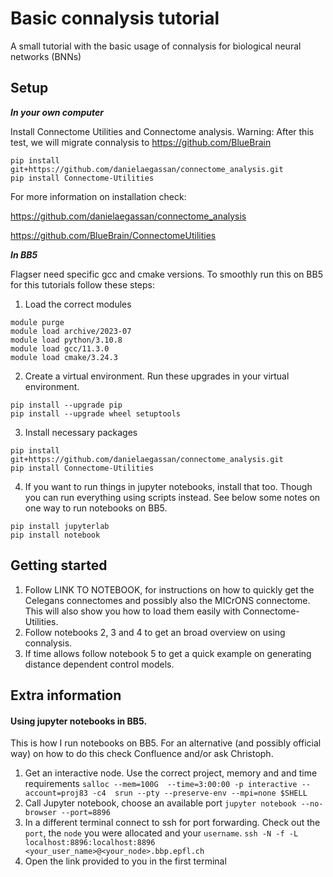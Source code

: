 # Basic connalysis tutorial

A small tutorial with the basic usage of connalysis for biological neural networks (BNNs) 

## Setup 

***In your own computer***

Install Connectome Utilities and Connectome analysis.  Warning: After this test, we will migrate connalysis to https://github.com/BlueBrain
   ```
   pip install git+https://github.com/danielaegassan/connectome_analysis.git
   pip install Connectome-Utilities
   ```

For more information on installation check: 

https://github.com/danielaegassan/connectome_analysis

https://github.com/BlueBrain/ConnectomeUtilities

***In BB5***

Flagser need specific gcc and cmake versions.  To smoothly run this on BB5 for this tutorials follow these steps: 

1. Load the correct modules
   
```
module purge
module load archive/2023-07
module load python/3.10.8
module load gcc/11.3.0
module load cmake/3.24.3
```

2. Create a virtual environment.  Run these upgrades in your virtual environment.

```
pip install --upgrade pip
pip install --upgrade wheel setuptools
```

3. Install necessary packages

```
pip install git+https://github.com/danielaegassan/connectome_analysis.git
pip install Connectome-Utilities
```

4. If you want to run things in jupyter notebooks, install that too.  Though you can run everything using scripts instead.  See below some notes on one way to run notebooks on BB5. 

```
pip install jupyterlab
pip install notebook
```

## Getting started 

1. Follow LINK TO NOTEBOOK, for instructions on how to quickly get the Celegans connectomes and possibly also the MICrONS connectome. This will also show you how to load them easily with Connectome-Utilities.
2. Follow notebooks 2, 3 and 4 to get an broad overview on using connalysis.
3. If time allows follow notebook 5 to get a quick example on generating distance dependent control models.

## Extra information 

#### Using jupyter notebooks in BB5.

This is how I run notebooks on BB5.  For an alternative (and possibly official way) on how to do this check Confluence and/or ask Christoph.

1. Get an interactive node.  Use the correct project, memory and and time requirements
```salloc --mem=100G  --time=3:00:00 -p interactive --account=proj83 -c4  srun --pty --preserve-env --mpi=none $SHELL```
2. Call Jupyter notebook, choose an available port
```jupyter notebook --no-browser --port=8896```
3. In a different terminal  connect to ssh for port forwarding.  Check out the ``port``, the ``node`` you were allocated and your ``username``.
```ssh -N -f -L localhost:8896:localhost:8896 <your_user_name>@<your_node>.bbp.epfl.ch```
4. Open the link provided to you in the first terminal









